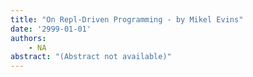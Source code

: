 ```yaml
---
title: "On Repl-Driven Programming - by Mikel Evins"
date: '2999-01-01'
authors: 
    - NA
abstract: "(Abstract not available)"
---
```


